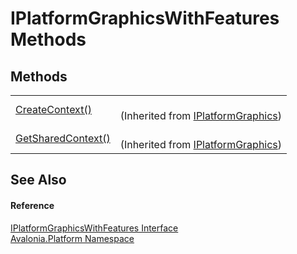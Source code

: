 # IPlatformGraphicsWithFeatures Methods




## Methods
<table>
<tr>
<td><a href="M_Avalonia_Platform_IPlatformGraphics_CreateContext">CreateContext()</a></td>
<td><br />(Inherited from <a href="T_Avalonia_Platform_IPlatformGraphics">IPlatformGraphics</a>)</td>
</tr>
<tr>
<td><a href="M_Avalonia_Platform_IPlatformGraphics_GetSharedContext">GetSharedContext()</a></td>
<td><br />(Inherited from <a href="T_Avalonia_Platform_IPlatformGraphics">IPlatformGraphics</a>)</td>
</tr>
</table>

## See Also


#### Reference
<a href="T_Avalonia_Platform_IPlatformGraphicsWithFeatures">IPlatformGraphicsWithFeatures Interface</a>  
<a href="N_Avalonia_Platform">Avalonia.Platform Namespace</a>  

